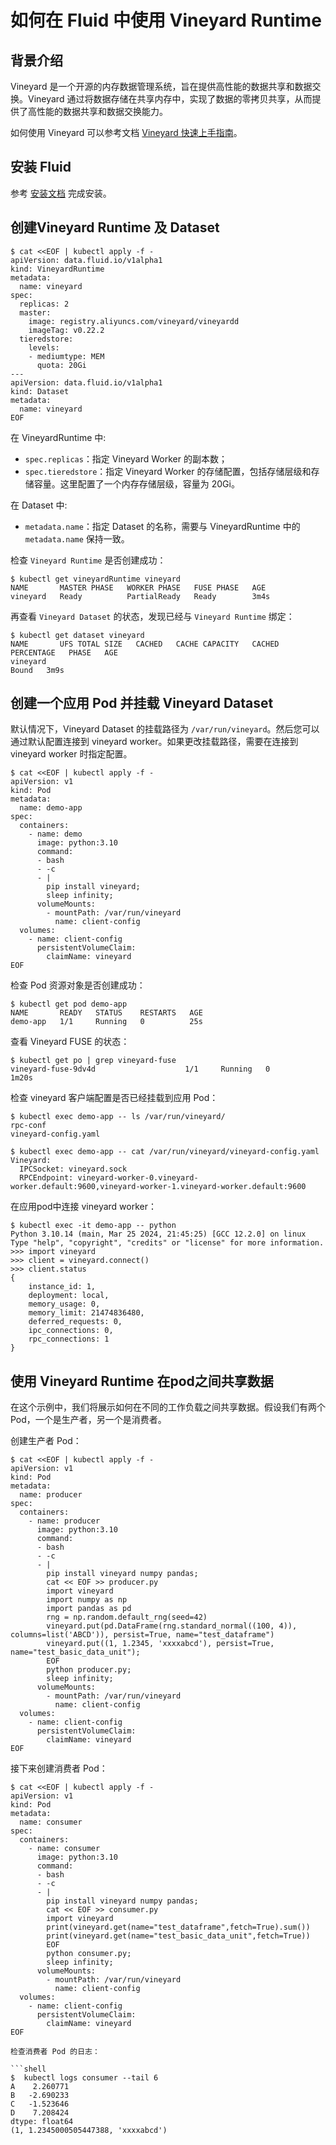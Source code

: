 # 如何在 Fluid 中使用 Vineyard Runtime

## 背景介绍

Vineyard 是一个开源的内存数据管理系统，旨在提供高性能的数据共享和数据交换。Vineyard 通过将数据存储在共享内存中，实现了数据的零拷贝共享，从而提供了高性能的数据共享和数据交换能力。

如何使用 Vineyard 可以参考文档 [Vineyard 快速上手指南](https://v6d.io/notes/getting-started.html)。

## 安装 Fluid

参考 [安装文档](../../userguide/install.md) 完成安装。

## 创建Vineyard Runtime 及 Dataset

```shell
$ cat <<EOF | kubectl apply -f -
apiVersion: data.fluid.io/v1alpha1
kind: VineyardRuntime
metadata:
  name: vineyard
spec:
  replicas: 2
  master:
    image: registry.aliyuncs.com/vineyard/vineyardd
    imageTag: v0.22.2
  tieredstore:
    levels:
    - mediumtype: MEM
      quota: 20Gi
---
apiVersion: data.fluid.io/v1alpha1
kind: Dataset
metadata:
  name: vineyard
EOF
```

在 VineyardRuntime 中:

- `spec.replicas`：指定 Vineyard Worker 的副本数；
- `spec.tieredstore`：指定 Vineyard Worker 的存储配置，包括存储层级和存储容量。这里配置了一个内存存储层级，容量为 20Gi。

在 Dataset 中:

- `metadata.name`：指定 Dataset 的名称，需要与 VineyardRuntime 中的 `metadata.name` 保持一致。


检查 `Vineyard Runtime` 是否创建成功：

```shell
$ kubectl get vineyardRuntime vineyard 
NAME       MASTER PHASE   WORKER PHASE   FUSE PHASE   AGE
vineyard   Ready          PartialReady   Ready        3m4s
```

再查看 `Vineyard Dataset` 的状态，发现已经与 `Vineyard Runtime` 绑定：

```shell
$ kubectl get dataset vineyard
NAME       UFS TOTAL SIZE   CACHED   CACHE CAPACITY   CACHED PERCENTAGE   PHASE   AGE
vineyard                                                                  Bound   3m9s
```

## 创建一个应用 Pod 并挂载 Vineyard Dataset

默认情况下，Vineyard Dataset 的挂载路径为 `/var/run/vineyard`。然后您可以通过默认配置连接到 vineyard worker。如果更改挂载路径，需要在连接到 vineyard worker 时指定配置。

```shell
$ cat <<EOF | kubectl apply -f -
apiVersion: v1
kind: Pod
metadata:
  name: demo-app
spec:
  containers:
    - name: demo
      image: python:3.10
      command:
      - bash
      - -c
      - |
        pip install vineyard;
        sleep infinity;
      volumeMounts:
        - mountPath: /var/run/vineyard
          name: client-config
  volumes:
    - name: client-config
      persistentVolumeClaim:
        claimName: vineyard
EOF
```

检查 Pod 资源对象是否创建成功：

```shell
$ kubectl get pod demo-app
NAME       READY   STATUS    RESTARTS   AGE
demo-app   1/1     Running   0          25s
```

查看 Vineyard FUSE 的状态：

```shell
$ kubectl get po | grep vineyard-fuse
vineyard-fuse-9dv4d                    1/1     Running   0               1m20s
```

检查 vineyard 客户端配置是否已经挂载到应用 Pod：

```shell
$ kubectl exec demo-app -- ls /var/run/vineyard/
rpc-conf
vineyard-config.yaml
```

```shell
$ kubectl exec demo-app -- cat /var/run/vineyard/vineyard-config.yaml
Vineyard:
  IPCSocket: vineyard.sock
  RPCEndpoint: vineyard-worker-0.vineyard-worker.default:9600,vineyard-worker-1.vineyard-worker.default:9600
```

在应用pod中连接 vineyard worker：

```shell
$ kubectl exec -it demo-app -- python
Python 3.10.14 (main, Mar 25 2024, 21:45:25) [GCC 12.2.0] on linux
Type "help", "copyright", "credits" or "license" for more information.
>>> import vineyard
>>> client = vineyard.connect()
>>> client.status
{
    instance_id: 1,
    deployment: local,
    memory_usage: 0,
    memory_limit: 21474836480,
    deferred_requests: 0,
    ipc_connections: 0,
    rpc_connections: 1
}
```

## 使用 Vineyard Runtime 在pod之间共享数据

在这个示例中，我们将展示如何在不同的工作负载之间共享数据。假设我们有两个 Pod，一个是生产者，另一个是消费者。

创建生产者 Pod：

```shell
$ cat <<EOF | kubectl apply -f -
apiVersion: v1
kind: Pod
metadata:
  name: producer
spec:
  containers:
    - name: producer
      image: python:3.10
      command:
      - bash
      - -c
      - |
        pip install vineyard numpy pandas;
        cat << EOF >> producer.py
        import vineyard
        import numpy as np
        import pandas as pd
        rng = np.random.default_rng(seed=42)
        vineyard.put(pd.DataFrame(rng.standard_normal((100, 4)), columns=list('ABCD')), persist=True, name="test_dataframe")
        vineyard.put((1, 1.2345, 'xxxxabcd'), persist=True, name="test_basic_data_unit");
        EOF
        python producer.py;
        sleep infinity;
      volumeMounts:
        - mountPath: /var/run/vineyard
          name: client-config
  volumes:
    - name: client-config
      persistentVolumeClaim:
        claimName: vineyard
EOF
```

接下来创建消费者 Pod：

```shell
$ cat <<EOF | kubectl apply -f -
apiVersion: v1
kind: Pod
metadata:
  name: consumer
spec:
  containers:
    - name: consumer
      image: python:3.10
      command:
      - bash
      - -c
      - |
        pip install vineyard numpy pandas;
        cat << EOF >> consumer.py
        import vineyard
        print(vineyard.get(name="test_dataframe",fetch=True).sum())
        print(vineyard.get(name="test_basic_data_unit",fetch=True))
        EOF
        python consumer.py;
        sleep infinity;
      volumeMounts:
        - mountPath: /var/run/vineyard
          name: client-config
  volumes:
    - name: client-config
      persistentVolumeClaim:
        claimName: vineyard
EOF

检查消费者 Pod 的日志：

```shell
$  kubectl logs consumer --tail 6
A    2.260771
B   -2.690233
C   -1.523646
D    7.208424
dtype: float64
(1, 1.2345000505447388, 'xxxxabcd')
```
